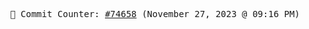 <p align="center">
    <samp>
        📮 Commit Counter: <a href="https://github.com/Javascript-void0/Javascript-void0/commits/main">#74658</a> (November 27, 2023 @ 09:16 PM)
    </samp>
</p>
